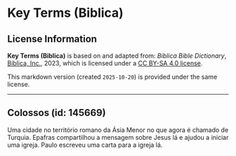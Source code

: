 # Key Terms (Biblica)

## License Information

**Key Terms (Biblica)** is based on and adapted from: _Biblica Bible Dictionary_, [Biblica, Inc.](https://www.biblica.com/), 2023, which is licensed under a [CC BY-SA 4.0 license](https://creativecommons.org/licenses/by-sa/4.0/legalcode.en).

This markdown version (created `2025-10-20`) is provided under the same license.



--------------------------------

## Colossos (id: 145669)

Uma cidade no território romano da Ásia Menor no que agora é chamado de Turquia. Epafras compartilhou a mensagem sobre Jesus lá e ajudou a iniciar uma igreja. Paulo escreveu uma carta para a igreja lá. 



